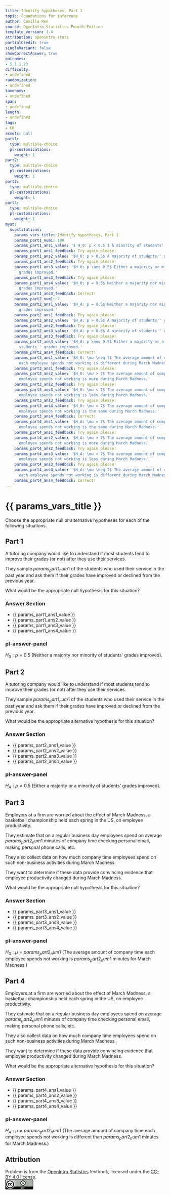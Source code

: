 ```yaml
---
title: Identify hypotheses, Part I
topic: Foundations for inference
author: Camilla Ren
source: OpenIntro Statistics Fourth Edition
template_version: 1.4
attribution: openintro-stats
partialCredit: true
singleVariant: false
showCorrectAnswer: true
outcomes:
- 5.1.1.23
difficulty:
- undefined
randomization:
- undefined
taxonomy:
- undefined
span:
- undefined
length:
- undefined
tags:
- CR
assets: null
part1:
  type: multiple-choice
  pl-customizations:
    weight: 1
part2:
  type: multiple-choice
  pl-customizations:
    weight: 1
part3:
  type: multiple-choice
  pl-customizations:
    weight: 1
part4:
  type: multiple-choice
  pl-customizations:
    weight: 1
myst:
  substitutions:
    params_vars_title: Identify hypotheses, Part I
    params_part1_num1: 180
    params_part1_ans1_value: '$ H_0: p < 0.5 $ A minority of students'' grades improved.'
    params_part1_ans1_feedback: Try again please!
    params_part1_ans2_value: '$H_0: p > 0.5$ A majority of students'' grades improved.'
    params_part1_ans2_feedback: Try again please!
    params_part1_ans3_value: '$H_0: p \neq 0.5$ Either a majority or minority of students''
      grades improved.'
    params_part1_ans3_feedback: Try again please!
    params_part1_ans4_value: '$H_0: p = 0.5$ Neither a majority nor minority of students''
      grades improved.'
    params_part1_ans4_feedback: Correct!
    params_part2_num1: 7
    params_part2_ans1_value: '$H_A: p = 0.5$ Neither a majority nor minority of students''
      grades improved.'
    params_part2_ans1_feedback: Try again please!
    params_part2_ans2_value: '$H_A: p > 0.5$ A majority of students'' grades improved.'
    params_part2_ans2_feedback: Try again please!
    params_part2_ans3_value: '$H_A: p < 0.5$ A minority of students'' grades improved.'
    params_part2_ans3_feedback: Try again please!
    params_part2_ans4_value: '$H_A: p \neq 0.5$ Either a majority or a minority of
      students'' grades improved.'
    params_part2_ans4_feedback: Correct!
    params_part3_ans1_value: '$H_0: \mu \neq 7$ The average amount of company time
      each employee spends not working is different during March Madness.'
    params_part3_ans1_feedback: Try again please!
    params_part3_ans2_value: '$H_0: \mu > 7$ The average amount of company time each
      employee spends not working is more during March Madness.'
    params_part3_ans2_feedback: Try again please!
    params_part3_ans3_value: '$H_0: \mu < 7$ The average amount of company time each
      employee spends not working is less during March Madness.'
    params_part3_ans3_feedback: Try again please!
    params_part3_ans4_value: '$H_0: \mu = 7$ The average amount of company time each
      employee spends not working is the same during March Madness.'
    params_part3_ans4_feedback: Correct!
    params_part4_ans1_value: '$H_A: \mu = 7$ The average amount of company time each
      employee spends not working is the same during March Madness.'
    params_part4_ans1_feedback: Try again please!
    params_part4_ans2_value: '$H_A: \mu > 7$ The average amount of company time each
      employee spends not working is more during March Madness.'
    params_part4_ans2_feedback: Try again please!
    params_part4_ans3_value: '$H_A: \mu < 7$ The average amount of company time each
      employee spends not working is less during March Madness.'
    params_part4_ans3_feedback: Try again please!
    params_part4_ans4_value: '$H_A: \mu \neq 7$ The average amount of company time
      each employee spends not working is different during March Madness.'
    params_part4_ans4_feedback: Correct!
---
```

# {{ params_vars_title }}
Choose the appropriate null or alternative hypotheses for each of the following situations.

## Part 1

A tutoring company would like to understand if most students tend to improve their grades (or not) after they use their services.

They sample ${{ params_part1_num1 }}$ of the students who used their service in the past year and ask them if their grades have improved or declined from the previous year.

What would be the appropriate null hypothesis for this situation?

### Answer Section

- {{ params_part1_ans1_value }}
- {{ params_part1_ans2_value }}
- {{ params_part1_ans3_value }}
- {{ params_part1_ans4_value }}

### pl-answer-panel

$H_0: p = 0.5$ (Neither a majority nor minority of students' grades improved).

## Part 2

A tutoring company would like to understand if most students tend to improve their grades (or not) after they use their services.

They sample ${{ params_part1_num1 }}$ of the students who used their service in the past year and ask them if their grades have improved or declined from the previous year.

What would be the appropriate alternative hypothesis for this situation?

### Answer Section

- {{ params_part2_ans1_value }}
- {{ params_part2_ans2_value }}
- {{ params_part2_ans3_value }}
- {{ params_part2_ans4_value }}

### pl-answer-panel

$H_A: p \neq 0.5$ (Either a majority or a minority of students' grades improved).

## Part 3

Employers at a firm are worried about the effect of March Madness, a basketball championship held each spring in the US, on employee productivity.

They estimate that on a regular business day employees spend on average ${{ params_part2_num1 }}$ minutes of company time checking personal email, making personal phone calls, etc.

They also collect data on how much company time employees spend on such non-business activities during March Madness.

They want to determine if these data provide convincing evidence that employee productivity changed during March Madness.

What would be the appropriate null hypothesis for this situation?

### Answer Section

- {{ params_part3_ans1_value }}
- {{ params_part3_ans2_value }}
- {{ params_part3_ans3_value }}
- {{ params_part3_ans4_value }}

### pl-answer-panel

$H_0: \mu = {{ params_part2_num1 }}$ (The average amount of company time each employee spends not working is ${{ params_part2_num1 }}$ minutes for March Madness.)

## Part 4

Employers at a firm are worried about the effect of March Madness, a basketball championship held each spring in the US, on employee productivity.

They estimate that on a regular business day employees spend on average ${{ params_part2_num1 }}$ minutes of company time checking personal email, making personal phone calls, etc.

They also collect data on how much company time employees spend on such non-business activities during March Madness.

They want to determine if these data provide convincing evidence that employee productivity changed during March Madness.

What would be the appropriate alternative hypothesis for this situation?

### Answer Section

- {{ params_part4_ans1_value }}
- {{ params_part4_ans2_value }}
- {{ params_part4_ans3_value }}
- {{ params_part4_ans4_value }}

### pl-answer-panel

$H_A: \mu \neq {{ params_part2_num1 }}$ (The average amount of company time each employee spends not working is different than ${{ params_part2_num1 }}$ minutes for March Madness.)

## Attribution

Problem is from the [OpenIntro Statistics](https://openintro.org/book/os/) textbook, licensed under the [CC-BY 4.0 license](https://creativecommons.org/licenses/by/4.0/).<br>![Image representing the Creative Commons 4.0 BY license.](https://raw.githubusercontent.com/firasm/bits/master/by.png)